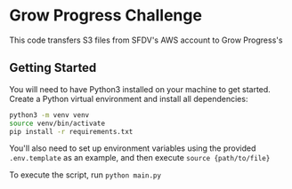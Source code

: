 # Grow Progress Challenge

This code transfers S3 files from SFDV's AWS account to Grow Progress's

## Getting Started

You will need to have Python3 installed on your machine to get started. Create a Python virtual environment and install all dependencies:

```sh
python3 -m venv venv
source venv/bin/activate
pip install -r requirements.txt
```

You'll also need to set up environment variables using the provided `.env.template` as an example, and then execute `source {path/to/file}`

To execute the script, run `python main.py`
